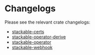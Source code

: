 # Changelogs

Please see the relevant crate changelogs:

- [stackable-certs](./crates/stackable-certs/CHANGELOG.md)
- [stackable-operator-derive](./crates/stackable-operator-derive/CHANGELOG.md)
- [stackable-operator](./crates/stackable-operator/CHANGELOG.md)
- [stackable-webhook](./crates/stackable-webhook/CHANGELOG.md)
